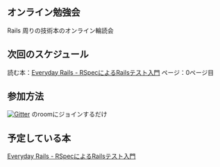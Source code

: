 ## オンライン勉強会
Rails 周りの技術本のオンライン輪読会

## 次回のスケジュール
読む本：[Everyday Rails - RSpecによるRailsテスト入門](https://leanpub.com/everydayrailsrspec-jp)
ページ：0ページ目

## 参加方法
[![Gitter](https://badges.gitter.im/Join%20Chat.svg)](https://gitter.im/blueplanet/online_study?utm_source=badge&utm_medium=badge&utm_campaign=pr-badge&utm_content=badge)
のroomにジョインするだけ

## 予定している本
[Everyday Rails - RSpecによるRailsテスト入門](https://leanpub.com/everydayrailsrspec-jp)
